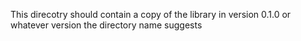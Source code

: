 This direcotry should contain a copy of the library in version 0.1.0 or whatever version the directory name suggests


